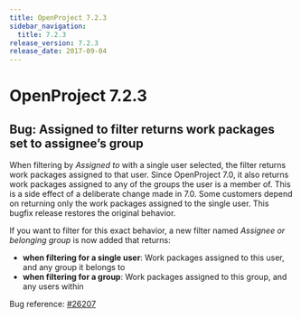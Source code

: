 ```yaml
---
title: OpenProject 7.2.3
sidebar_navigation:
  title: 7.2.3
release_version: 7.2.3
release_date: 2017-09-04
---
```


# OpenProject 7.2.3

## Bug: Assigned to filter returns work packages set to assignee’s group

When filtering by *Assigned to* with a single user selected, the filter
returns work packages assigned to that user. Since OpenProject 7.0,  it
also returns work packages assigned to any of the groups the user is a
member of. This is a side effect of a deliberate change made in 7.0.
Some customers depend on returning only the work packages assigned to
the single user. This bugfix release restores the original behavior.

If you want to filter for this exact behavior, a new filter named
*Assignee or belonging group* is now added that returns:

- **when filtering for a single user**: Work packages assigned to this
  user, and any group it belongs to
- **when filtering for a group**: Work packages assigned to this
  group, and any users within

Bug reference: [#26207](https://community.openproject.org/wp/26207)
